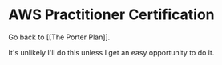 # AWS Practitioner Certification

Go back to [[The Porter Plan]].

It's unlikely I'll do this unless I get an easy opportunity to do it.